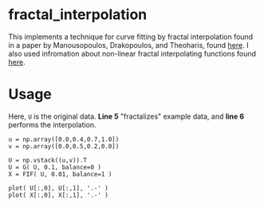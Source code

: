 fractal_interpolation
=====================

This implements a technique for curve fitting by fractal interpolation found in a paper by Manousopoulos, Drakopoulos, and Theoharis, found [here](http://graphics.di.uoa.gr/Downloads/papers/journals/p30.pdf). I also used infromation about non-linear fractal interpolating functions found [here](http://www.mi.sanu.ac.rs/vismath/kobes/).


Usage
=====

Here, `U` is the original data. **Line 5** "fractalizes" example data, and **line 6** performs the interpolation.

    u = np.array([0.0,0.4,0.7,1.0])
    v = np.array([0.0,0.5,0.2,0.0])
    
    U = np.vstack((u,v)).T
    U = G( U, 0.1, balance=0 )
    X = FIF( U, 0.01, balance=1 )
    
    plot( U[:,0], U[:,1], '.-' )
    plot( X[:,0], X[:,1], '.-' ) 
